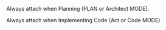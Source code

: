Always attach when Planning (PLAN or Architect MODE).
















Always attach when Implementing Code (Act or Code MODE)